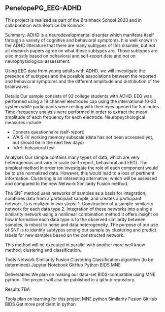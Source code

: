 
## PenelopePG_EEG-ADHD
This project is realized as part of the Brainhack School 2020 and in collaboration with Béatrice De Koninck

Summary:
ADHD is a neurodevelopmental disorder which manifests itself through a variety of cognitive and 
behavioral symptoms. It is well known in the ADHD litterature that there are many subtypes of this
disorder, but not all research papers agree on what these subtypes are. Those subtypes are also
mostly based on behavioral and self-report data and not on neurophysiological assessment.

Using EEG data from young adults with ADHD, we will investigate the presence of subtypes and
the possible associations between the reported and behavioral symptoms and the different 
amplitude and distribution of the brainwaves.


Details
Our sample consists of 92 college students with ADHD. EEG was performed using a 19 channel 
electrodes cap using the international 10-20 system while participants were resting with their eyes opened
for 5 minutes. Time-frequency analysis were performed in order to extract the mean amplitude of each frequency for each electrode.
Neuropsychological measures include
- Conners questionnaire (self-report)
- WAIS-IV working memory subscale (data has not been accessed yet, but should be in the next few days)
- IVA-II behavioral test

Analyses
Our sample contains many types of data, which are very heterogenous and vary in scale (self-report, 
behavioral and EEG).
The simplest method in order ton investigate the role of each component would be to use normalized data.
However, this would lead to a loss of pertinent information. Clustering is an interesting alternative,
which will be assessed and compared to the new Network Similarity Fusion method.

The SNF method uses networks of samples as a basis for integration, combines data from a participant
sample, and creates a participant network. Is is realized in two steps:
	1. Construction of a sample-similarity network for each data type
	2. Integration of these networks into a single similarity network using a nonlinear combination
	   method
It offers insight on how informative each data type is to the observed similarity between samples,
is robust to noise and data heterogeneity. The purpose of our use of SNF is to identify subtypes
among our sample by clustering and predict labels for new samples based on the constructed network.	
  
This method will be executed in parallel with another more well know method; clustering and classification.


Tools
Network Similarity Fusion
Clustering
Classification algorithm (to be determined)
Jupyter Notebook
GitHub
Python
BIDS
MNE


Deliverables
We plan on making our data-set BIDS-compatible using MNE python. 
The project will also be published in a github repository.

Results
TBA

Tools plan on learning for this project
MNE python
Similarity Fusion
GitHub
BIDS
Get more proficient in python



